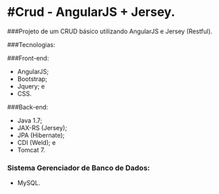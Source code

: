 #Crud - AngularJS + Jersey.
===========================================================

###Projeto de um CRUD básico utilizando AngularJS e Jersey (Restful).

###Tecnologias:

###Front-end:
  
  - AngularJS;
  - Bootstrap;
  - Jquery; e
  - CSS.

###Back-end:

  - Java 1.7;
  - JAX-RS (Jersey);
  - JPA (Hibernate); 
  - CDI (Weld); e
  - Tomcat 7.
  
### Sistema Gerenciador de Banco de Dados:

  - MySQL.

